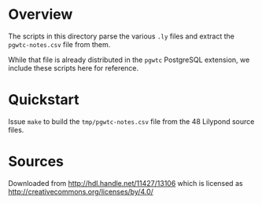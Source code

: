 # Overview

The scripts in this directory parse the various `.ly` files and
extract the `pgwtc-notes.csv` file from them.

While that file is already distributed in the `pgwtc` PostgreSQL
extension, we include these scripts here for reference.

# Quickstart

Issue `make` to build the `tmp/pgwtc-notes.csv` file from the 48
Lilypond source files.

# Sources

Downloaded from http://hdl.handle.net/11427/13106 which is licensed as
http://creativecommons.org/licenses/by/4.0/
